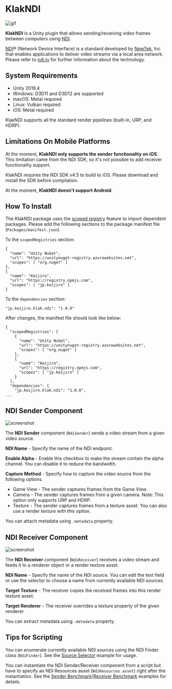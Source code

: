 KlakNDI
=======

![gif](https://i.imgur.com/I1ZMSY8.gif)

**KlakNDI** is a Unity plugin that allows sending/receiving video frames
between computers using [NDI].

[NDI]® (Network Device Interface) is a standard developed by [NewTek], Inc that
enables applications to deliver video streams via a local area network. Please
refer to [ndi.tv][NDI] for further information about the technology.

[NDI]: https://www.ndi.tv/
[NewTek]: https://www.newtek.com/

System Requirements
-------------------

- Unity 2019.4
- Windows: D3D11 and D3D12 are supported
- macOS: Metal required
- Linux: Vulkan required
- iOS: Metal required

KlakNDI supports all the standard render pipelines (built-in, URP, and HDRP).

Limitations On Mobile Platforms
-------------------------------

At the moment, **KlakNDI only supports the sender functionality on iOS**. This
limitation came from the NDI SDK, so it's not possible to add receiver
functionality support.

KlakNDI requires the NDI SDK v4.5 to build to iOS. Please download and install
the SDK before compilation.

At the moment, **KlakNDI doesn't support Android**.

How To Install
--------------

The KlakNDI package uses the [scoped registry] feature to import dependent
packages. Please add the following sections to the package manifest file
(`Packages/manifest.json`).

To the `scopedRegistries` section:

```
{
  "name": "Unity NuGet",
  "url": "https://unitynuget-registry.azurewebsites.net",
  "scopes": [ "org.nuget" ]
},
{
  "name": "Keijiro",
  "url": "https://registry.npmjs.com",
  "scopes": [ "jp.keijiro" ]
}
```

To the `dependencies` section:

```
"jp.keijiro.klak.ndi": "1.0.8"
```

After changes, the manifest file should look like below:

```
{
  "scopedRegistries": [
    {
      "name": "Unity NuGet",
      "url": "https://unitynuget-registry.azurewebsites.net",
      "scopes": [ "org.nuget" ]
    },
    {
      "name": "Keijiro",
      "url": "https://registry.npmjs.com",
      "scopes": [ "jp.keijiro" ]
    }
  ],
  "dependencies": {
    "jp.keijiro.klak.ndi": "1.0.8",
...
```

[scoped registry]: https://docs.unity3d.com/Manual/upm-scoped.html

NDI Sender Component
--------------------

![screenshot](https://i.imgur.com/kUnWqeZ.png)

The **NDI Sender** component (`NdiSender`) sends a video stream from a given
video source.

**NDI Name** - Specify the name of the NDI endpoint.

**Enable Alpha** - Enable this checkbox to make the stream contain the alpha
channel. You can disable it to reduce the bandwidth.

**Capture Method** - Specify how to capture the video source from the following
options.

  - Game View - The sender captures frames from the Game View.
  - Camera - The sender captures frames from a given camera. Note: This option
    only supports URP and HDRP.
  - Texture - The sender captures frames from a texture asset. You can also use
    a render texture with this option.

You can attach metadata using `.metadata` property.

NDI Receiver Component
----------------------

![screenshot](https://i.imgur.com/UmCvOK6.png)

The **NDI Receiver** component (`NdiReceiver`) receives a video stream and
feeds it to a renderer object or a render texture asset.

**NDI Name** - Specify the name of the NDI source. You can edit the text field
or use the selector to choose a name from currently available NDI sources.

**Target Texture** - The receiver copies the received frames into this render
texture asset.

**Target Renderer** - The receiver overrides a texture property of the given
renderer.

You can extract metadata using `.metadata` property.

Tips for Scripting
------------------

You can enumerate currently available NDI sources using the NDI Finder class
(`NdiFinder`). See the [Source Selector] example for usage.

[Source Selector]: Assets/Test/SourceSelector.cs

You can instantiate the NDI Sender/Receiver component from a script but have
to specify an NDI Resources asset (`NdiResources.asset`) right after the
instantiation. See the [Sender Benchmark]/[Receiver Benchmark] examples for
details.

[Sender Benchmark]:
https://github.com/keijiro/KlakNDI/blob/master/Assets/Test/SenderBenchmark.cs
[Receiver Benchmark]:
https://github.com/keijiro/KlakNDI/blob/master/Assets/Test/ReceiverBenchmark.cs

